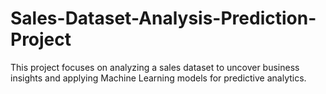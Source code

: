 # Sales-Dataset-Analysis-Prediction-Project
This project focuses on analyzing a sales dataset to uncover business insights and applying Machine Learning models for predictive analytics.
